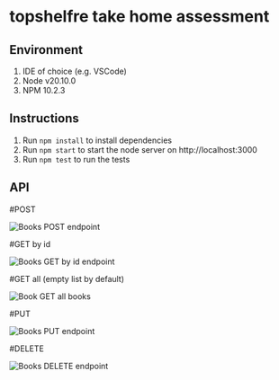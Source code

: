 # topshelfre take home assessment

## Environment
1. IDE of choice (e.g. VSCode)
2. Node v20.10.0
3. NPM 10.2.3

## Instructions
1. Run `npm install` to install dependencies
2. Run `npm start` to start the node server on http://localhost:3000
3. Run `npm test` to run the tests

## API
#POST

![Books POST endpoint](https://res.cloudinary.com/dx3fnhq8j/image/upload/v1716315762/topshelfre/books_post.png)

#GET by id

![Books GET by id endpoint](https://asset.cloudinary.com/dx3fnhq8j/f79b2cad126596ad3402be0ec5ed8422)

#GET all (empty list by default)

![Book GET all books](https://asset.cloudinary.com/dx3fnhq8j/070b6ae9088523f5f3ef1500806c99f8)

#PUT

![Books PUT endpoint](https://asset.cloudinary.com/dx3fnhq8j/dfba78aee3e2301da587b4858ba73b72)

#DELETE

![Books DELETE endpoint](https://asset.cloudinary.com/dx3fnhq8j/5f1adfe53086e0d67c45590cb9aa9798)
